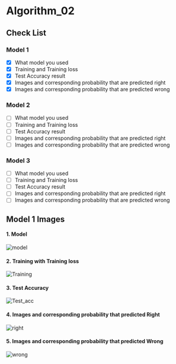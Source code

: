 # Algorithm_02

## Check List
### Model 1
- [x] What model you used
- [x] Training and Training loss 
- [x] Test Accuracy result
- [x] Images and corresponding probability that are predicted right
- [x] Images and corresponding probability that are predicted wrong 

### Model 2
- [ ] What model you used
- [ ] Training and Training loss 
- [ ] Test Accuracy result
- [ ] Images and corresponding probability that are predicted right
- [ ] Images and corresponding probability that are predicted wrong 

### Model 3
- [ ] What model you used
- [ ] Training and Training loss 
- [ ] Test Accuracy result
- [ ] Images and corresponding probability that are predicted right
- [ ] Images and corresponding probability that are predicted wrong 

## Model 1 Images
#### 1. Model 
![model](https://user-images.githubusercontent.com/43214327/121537707-1e989a80-ca3f-11eb-87a9-b23683c98272.png)
#### 2. Training with Training loss 
![Training](https://user-images.githubusercontent.com/43214327/121537814-396b0f00-ca3f-11eb-9743-198bd776ec99.png)
#### 3. Test Accuracy
![Test_acc](https://user-images.githubusercontent.com/43214327/121537869-4687fe00-ca3f-11eb-8d91-d32129df0419.png)
#### 4. Images and corresponding probability that predicted Right 
![right](https://user-images.githubusercontent.com/43214327/121537986-63243600-ca3f-11eb-8862-e7940e2dbe83.png)
#### 5. Images and corresponding probability that predicted Wrong
![wrong](https://user-images.githubusercontent.com/43214327/121538163-851db880-ca3f-11eb-9862-bdeb6c664619.png)
